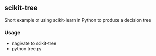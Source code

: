## scikit-tree

Short example of using scikit-learn in Python to produce a decision tree 

### Usage 
- nagivate to scikit-tree
- python tree.py
